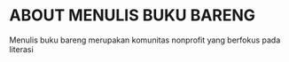 # ABOUT MENULIS BUKU BARENG
Menulis buku bareng merupakan komunitas nonprofit yang berfokus pada literasi
